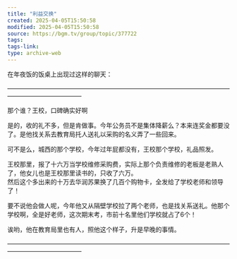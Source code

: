 ```yaml
---
title: "利益交换"
created: 2025-04-05T15:50:58
modified: 2025-04-05T15:50:58
source: https://bgm.tv/group/topic/377722
tags:
tags-link:
type: archive-web
---
```


在年夜饭的饭桌上出现过这样的聊天：  
  
————————————————————————————————————————————————  
  
那个谁？王校，口碑确实好啊  
  
是的，收的礼不多，但是肯做事。今年公务员不是集体降薪么？本来连奖金都要没了。是他找关系去教育局托人送礼以采购的名义弄了一些回来。  
  
可不是么，城西的那个学校，今年过年屁都没有，王校那个学校，礼品照发。  
  
王校那里，报了十六万当学校维修采购费，实际上那个负责维修的老板是老熟人了，他女儿也是王校那里读书的，只收了六万。  
然后这个多出来的十万去华润苏果换了几百个购物卡，全发给了学校老师和领导了！  
  
要不说他会做人呢，今年他又从隔壁学校拉了两个老师，也是找关系送礼。他那个学校啊，全是好老师，这次期末考，市前十名里他们学校就占了6个！  
  
诶哟，他在教育局里也有人，照他这个样子，升是早晚的事情。  
  
———————————————————————————————————————————————— 
